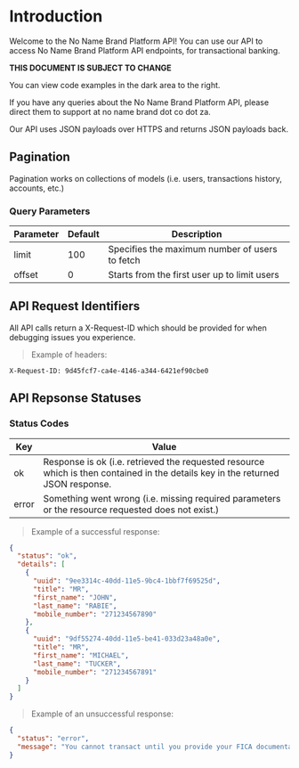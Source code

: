 # Introduction

Welcome to the No Name Brand Platform API! You can use our API to access No Name Brand Platform API endpoints, for transactional banking.

**THIS DOCUMENT IS SUBJECT TO CHANGE**

You can view code examples in the dark area to the right.

If you have any queries about the No Name Brand Platform API, please direct them to support at no name brand dot co dot za.

Our API uses JSON payloads over HTTPS and returns JSON payloads back.

## Pagination

Pagination works on collections of models (i.e. users, transactions history, accounts, etc.)

### Query Parameters

Parameter | Default | Description
--------- | ------- | -----------
limit | 100 | Specifies the maximum number of users to fetch
offset | 0 | Starts from the first user up to limit users

## API Request Identifiers

All API calls return a X-Request-ID which should be provided for when debugging issues you experience.

> Example of headers:

```
X-Request-ID: 9d45fcf7-ca4e-4146-a344-6421ef90cbe0
```

## API Repsonse Statuses

### Status Codes

Key | Value
--- | -----
ok | Response is ok (i.e. retrieved the requested resource which is then contained in the details key in the returned JSON response.
error | Something went wrong (i.e. missing required parameters or the resource requested does not exist.)

> Example of a successful response:

```json
{
  "status": "ok",
  "details": [
    {
      "uuid": "9ee3314c-40dd-11e5-9bc4-1bbf7f69525d",
      "title": "MR",
      "first_name": "JOHN",
      "last_name": "RABIE",
      "mobile_number": "271234567890"
    },
    {
      "uuid": "9df55274-40dd-11e5-be41-033d23a48a0e",
      "title": "MR",
      "first_name": "MICHAEL",
      "last_name": "TUCKER",
      "mobile_number": "271234567891"
    }
  ]
}
```

> Example of an unsuccessful response:

```json
{
  "status": "error",
  "message": "You cannot transact until you provide your FICA documentation to the call center.  Contact 08610 XXXXX."
}
```
